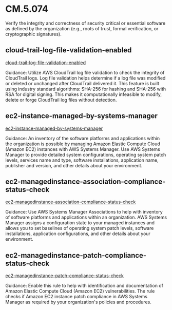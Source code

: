 # CM.5.074
Verify the integrity and correctness of security critical or essential software as defined by the organization (e.g., roots of trust, formal verification, or cryptographic signatures).

##  cloud-trail-log-file-validation-enabled
[cloud-trail-log-file-validation-enabled](https://docs.aws.amazon.com/config/latest/developerguide/cloud-trail-log-file-validation-enabled.html)

Guidance:
Utilize AWS CloudTrail log file validation to check the integrity of CloudTrail logs. Log file validation helps determine if a log file was modified or deleted or unchanged after CloudTrail delivered it. This feature is built using industry standard algorithms: SHA-256 for hashing and SHA-256 with RSA for digital signing. This makes it computationally infeasible to modify, delete or forge CloudTrail log files without detection.

##  ec2-instance-managed-by-systems-manager
[ec2-instance-managed-by-systems-manager](https://docs.aws.amazon.com/config/latest/developerguide/ec2-instance-managed-by-systems-manager.html)

Guidance:
An inventory of the software platforms and applications within the organization is possible by managing Amazon Elastic Compute Cloud (Amazon EC2) instances with AWS Systems Manager. Use AWS Systems Manager to provide detailed system configurations, operating system patch levels, services name and type, software installations, application name, publisher and version, and other details about your environment.

##  ec2-managedinstance-association-compliance-status-check
[ec2-managedinstance-association-compliance-status-check](https://docs.aws.amazon.com/config/latest/developerguide/ec2-managedinstance-association-compliance-status-check.html)

Guidance:
Use AWS Systems Manager Associations to help with inventory of software platforms and applications within an organization. AWS Systems Manager assigns a configuration state to your managed instances and allows you to set baselines of operating system patch levels, software installations, application configurations, and other details about your environment.

##  ec2-managedinstance-patch-compliance-status-check
[ec2-managedinstance-patch-compliance-status-check](https://docs.aws.amazon.com/config/latest/developerguide/ec2-managedinstance-patch-compliance-status-check.html)

Guidance:
Enable this rule to help with identification and documentation of Amazon Elastic Compute Cloud (Amazon EC2) vulnerabilities. The rule checks if Amazon EC2 instance patch compliance in AWS Systems Manager as required by your organization's policies and procedures.
